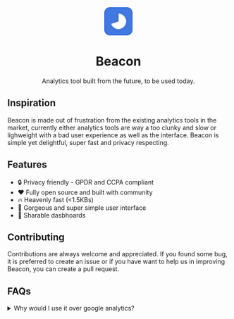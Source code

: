 <div text-align="center" align="center">
  <img
		src="https://raw.githubusercontent.com/withbeacon/beacon/main/packages/ui/src/assets/logo.svg" 
		alt="Beacon" 
		height="64px" 
		width="64px"
	>
	<h1>Beacon</h1>
</div>
<p align="center">Analytics tool built from the future, to be used today.</p>

## Inspiration
Beacon is made out of frustration from the existing analytics tools in the market, currently either analytics tools are way a too clunky and slow or lighweight with a bad user experience as well as the interface. Beacon is simple yet delightful, super fast and privacy respecting.

## Features
- 🔒 Privacy friendly - GPDR and CCPA compliant
- ❤️  Fully open source and built with community
- 🔥 Heavenly fast (<1.5KBs)
- 🤩 Gorgeous and super simple user interface
- 📎 Sharable dasbhoards

## Contributing
Contributions are always welcome and appreciated. If you found some bug, it is preferred to create an issue or if you have want to help us in improving Beacon, you can create a pull request.

## FAQs
<details>
  <summary>Why would I use it over google analytics?</summary>
  Well, there are several reasons, firstly it just sucks in terms of privacy and speed. GA collects Personal Identifiable Information (PII) and uses cookies, so clearly, if you do not have ToS and Privacy Policy in your website and you are using GA, you are using it illegaly, but whereas Beacon on the other hand, is completely GDPR and CCPA compliant. Secondly, GA is terrible for your users. The script which you embed in your script while using GA is *>44KBs*, whereas the script which you embed in your website while using Beacon is just *<1.5KBs*.
